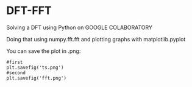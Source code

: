 # DFT-FFT
Solving a DFT using Python on GOOGLE COLABORATORY

Doing that using numpy.fft.fft and plotting graphs with matplotlib.pyplot

You can save the plot in .png:

    #first
    plt.savefig('ts.png')
    #second
    plt.savefig('fft.png')

    
  

